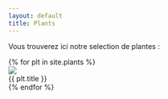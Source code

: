 ```yaml
---
layout: default
title: Plants
---
```


Vous trouverez ici notre selection de plantes :

<div class="viewlets">
  {% for plt in site.plants %}
    <div class="product">
      <div class="product_image"><a href="{{ plt.url }}"><img src="/assets/img/{{plt.image}}" /></a></div>
      <div class="product_status"><span>{{ plt.title }}</span></div>
    </div>
  {% endfor %}
</div>
